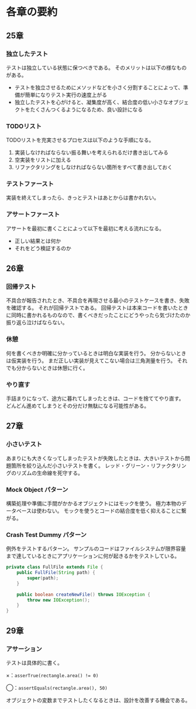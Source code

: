 # 各章の要約

## 25章

### 独立したテスト

テストは独立している状態に保つべきである。
そのメリットは以下の様なものがある。

* テストを独立させるためにメソッドなどを小さく分割することによって、準備が簡単になりテスト実行の速度上がる
* 独立したテストを心がけると、凝集度が高く、結合度の低い小さなオブジェクトをたくさんつくるようになるため、良い設計になる

### TODOリスト

TODOリストを充実させるプロセスは以下のような手順になる。

1. 実装しなければならない振る舞いを考えられるだけ書き出してみる
2. 空実装をリストに加える
3. リファクタリングをしなければならない箇所をすべて書き出しておく

### テストファースト

実装を終えてしまったら、きっとテストはあとからは書かれない。

### アサートファースト

アサートを最初に書くことによって以下を最初に考える流れになる。

* 正しい結果とは何か
* それをどう検証するのか

## 26章

### 回帰テスト

不具合が報告されたとき、不具合を再現させる最小のテストケースを書き、失敗を確認する。
それが回帰テストである。
回帰テストは本来コードを書いたときに同時に書かれるものなので、書くべきだったことにどうやったら気づけたのか振り返ら泣けばならない。

### 休憩

何を書くべきか明確に分かっているときは明白な実装を行う。
分からないときは仮実装を行う。
まだ正しい実装が見えてこない場合は三角測量を行う。
それでも分からないときは休憩に行く。

### やり直す

手詰まりになって、途方に暮れてしまったときは、コードを捨ててやり直す。
どんどん進めてしまうとその分だけ無駄になる可能性がある。

## 27章

### 小さいテスト

あまりにも大きくなってしまったテストが失敗したときは、大きいテストから問題箇所を絞り込んだ小さいテストを書く。
レッド・グリーン・リファクタリングのリズムの生命線を死守する。

### Mock Object パターン

構築処理や準備に手間がかかるオブジェクトにはモックを使う。
極力本物のデータベースは使わない。
モックを使うとコードの結合度を低く抑えることに繋がる。

### Crash Test Dummy パターン

例外をテストするパターン。
サンプルのコードはファイルシステムが限界容量まで達しているときにアプリケーションに何が起きるかをテストしている。

```java
private class FullFile extends File {
    public FullFile(String path) {
        super(path);
    }
    
    public boolean createNewFile() throws IOException {
        throw new IOException();
    }
}

```

## 29章

### アサーション

テストは具体的に書く。

×：`asserTrue(rectangle.area() != 0)`

◯：`assertEquals(rectangle.area(), 50)`

オブジェクトの変数までテストしたくなるときは、設計を改善する機会である。

